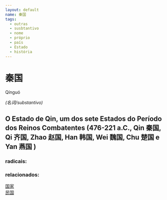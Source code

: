 ```yaml
--- 
layout: default
name: 秦国 
tags: 
  - outras
  - susbtantivo
  - nome
  - próprio
  - país
  - Estado
  - história
--- 
```

# 秦国 
Qínguó  
 
*(名词/substantivo)*  
## O Estado de Qin, um dos sete Estados do Período dos Reinos Combatentes (476-221 a.C., Qin 秦国, Qi 齐国, Zhao 赵国, Han 韩国, Wei 魏国, Chu 楚国 e Yan 燕国 ) 
### radicais: 
### relacionados: 
[国家](/zhengshidu/hsk1/国家)  
[民国](/zhengshidu/outras/民国)  
